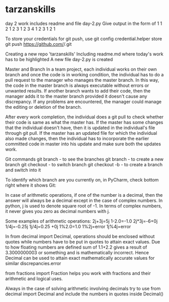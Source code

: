 # tarzanskills
day 2 work includes readme and file day-2.py
Give output in the form of
1
1 2
1 2 3
1 2 3 4
1 2 3
1 2
1

To store your credentials for git push, use
    git config credential.helper store
    git push https://github.com/<owner>/<repo>.git

Creating a new repo 'tarzanskills'
Including readme.md where today's work has to be highlighted
A new file day-2.py is created

Master and Branch
In a team project, each individual works on their own branch and once the code is in working condition, the individual has to do a pull request to the manager who manages the master branch.
In this way, the code in the master branch is always executable without errors or unwanted results. If another branch wants to add their code, then the manager adds it to the master branch
provided it doesn't cause any discrepancy. If any problems are encountered, the manager could manage the editing or deletion of the branch.

After every work completion, the individual does a git pull to check whether their code is same as what the master has. If the master has some changes that the individual doesn't have, then
it is updated in the individual's file through git pull. If the master has an updated file for which the individual also made changes, then the individual has to incorporate the earlier
committed code in master into his update and make sure both the updates work.

Git commands
git branch - to see the branches
git branch <name> - to create a new branch
git checkout <name> - to switch branch
git checkout -b <name> - to create a branch and switch into it

To identify  which branch are you currently on, in PyCharm, check  bottom right where it shows Git: <CurrentBranch>

In case of arithmetic operations, if one of the number is a decimal, then the answer will always be a decimal except in the case of complex numbers.
In python, j is used to denote square root of -1. In terms of complex numbers, it never gives you zero as decimal numbers with j.

Some examples of arithmetic operations:
2j+3j=5j
1-2.0=-1.0
2j*3j=-6+0j
1/4j=-0.25j
1j/4j=0.25 +0j
1%2.0=1.0
1%2j=error
1j%4j=error

In from decimal import Decimal,
operations should be enclosed without quotes while numbers have to be put in quotes to attain exact values. Due to how floating numbers are defined sum of 1.1+2.2 gives a result of
3.3000000003 or something and is mathematically incorrect. Hence Decimal can be used to attain exact mathematically accurate values for similar discrepancies.error

from fractions import Fraction
helps you work with fractions and their arithmetic and logical uses.

Always in the case of solving arithmetic involving decimals try to use from decimal import Decimal and include the numbers in quotes inside Decimal()
